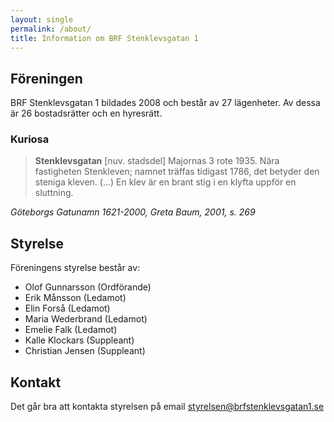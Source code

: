 ```yaml
---
layout: single
permalink: /about/
title: Information om BRF Stenklevsgatan 1
---
```

## Föreningen
BRF Stenklevsgatan 1 bildades 2008 och består av 27 lägenheter. Av dessa är 26 bostadsrätter och en hyresrätt.


### Kuriosa

> **Stenklevsgatan** [nuv. stadsdel] Majornas 3 rote 1935. Nära fastigheten Stenkleven; namnet träffas tidigast 1786, det betyder den steniga kleven. (...) En klev är en brant stig i en klyfta uppför en sluttning.

_Göteborgs Gatunamn 1621-2000, Greta Baum, 2001, s. 269_

## Styrelse
Föreningens styrelse består av:
- Olof Gunnarsson (Ordförande)
- Erik Månsson (Ledamot)
- Elin Forså (Ledamot)
- Maria Wederbrand (Ledamot)
- Emelie Falk (Ledamot)
- Kalle Klockars (Suppleant)
- Christian Jensen (Suppleant)

## Kontakt
Det går bra att kontakta styrelsen på email <styrelsen@brfstenklevsgatan1.se>

